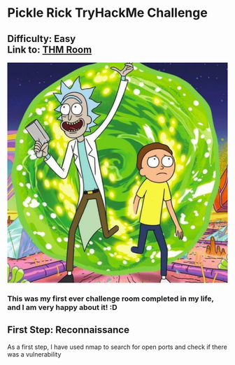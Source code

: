 # Pickle Rick TryHackMe Challenge
## Difficulty: Easy<br>Link to: [THM Room](https://tryhackme.com/room/picklerick)
![Rick And Morty Leaving a Portal - Image](/Platforms/TryHackMe/Pickle-Rick/Imgs/47d2d3ade1795f81a155d0aca6e4da96.jpeg)
### This was my first ever challenge room completed in my life, and I am very happy about it! :D

## First Step: Reconnaissance
As a first step, I have used nmap to search for open ports and check if there was a vulnerability